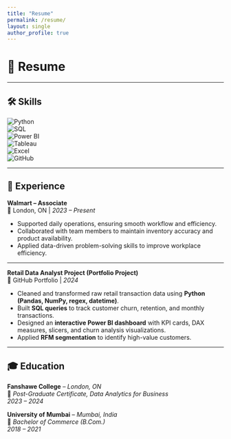 ```yaml
---
title: "Resume"
permalink: /resume/
layout: single
author_profile: true
---
```


# 💼 Resume  

---

## 🛠 Skills  

![Python](https://img.shields.io/badge/Python-3776AB?logo=python&logoColor=white)  
![SQL](https://img.shields.io/badge/SQL-4479A1?logo=postgresql&logoColor=white)  
![Power BI](https://img.shields.io/badge/Power%20BI-F2C811?logo=powerbi&logoColor=black)  
![Tableau](https://img.shields.io/badge/Tableau-E97627?logo=tableau&logoColor=white)  
![Excel](https://img.shields.io/badge/Excel-217346?logo=microsoft-excel&logoColor=white)  
![GitHub](https://img.shields.io/badge/GitHub-181717?logo=github&logoColor=white)  

---

## 💼 Experience  

**Walmart – Associate**  
📍 London, ON | *2023 – Present*  
- Supported daily operations, ensuring smooth workflow and efficiency.  
- Collaborated with team members to maintain inventory accuracy and product availability.  
- Applied data-driven problem-solving skills to improve workplace efficiency.  

---

**Retail Data Analyst Project (Portfolio Project)**  
📍 GitHub Portfolio | *2024*  
- Cleaned and transformed raw retail transaction data using **Python (Pandas, NumPy, regex, datetime)**.  
- Built **SQL queries** to track customer churn, retention, and monthly transactions.  
- Designed an **interactive Power BI dashboard** with KPI cards, DAX measures, slicers, and churn analysis visualizations.  
- Applied **RFM segmentation** to identify high-value customers.  

---

## 🎓 Education  

**Fanshawe College** – *London, ON*  
📌 *Post-Graduate Certificate, Data Analytics for Business*  
*2023 – 2024*  

**University of Mumbai** – *Mumbai, India*  
📌 *Bachelor of Commerce (B.Com.)*  
*2018 – 2021*  
